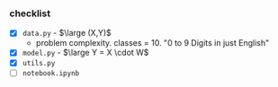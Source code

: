 
### checklist
- [x] `data.py` - $\large (X,Y)$
    - problem complexity. classes = 10. "0 to 9 Digits in just English"
- [x] `model.py` - $\large Y = X \cdot W$
- [x] `utils.py`
- [ ] `notebook.ipynb`